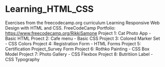 # Learning_HTML_CSS
Exercises from the freecodecamp.org curriculum
    Learning Responsive Web Design with HTML and CSS. 
FreeCodeCamp Portfolio: https://www.freecodecamp.org/RikkiSamone 
Project 1: Cat Photo App - Basic HTML
Proect 2: Cafe menu - Basic CSS
Project 3: Colored Marker Set - CSS Colors
Project 4: Registration Form - HTML Forms
Project 5: Certification Project_Survey Form
Project 6: Rothko Painting - CSS Box Model
Project 7: Photo Gallery - CSS Flexbox
Project 8: Butritiion Label - CSS Typography
